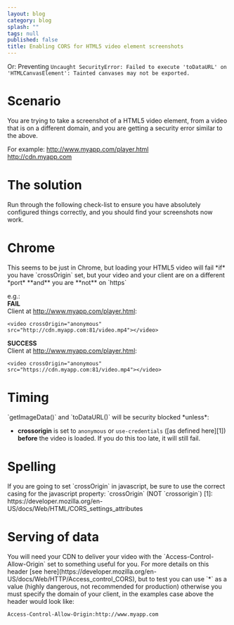 ```yaml
---
layout: blog
category: blog
splash: ""
tags: null
published: false
title: Enabling CORS for HTML5 video element screenshots
---
```


Or: Preventing `Uncaught SecurityError: Failed to execute 'toDataURL' on 'HTMLCanvasElement': Tainted canvases may not be exported.`

<h1>Scenario</h1>
You are trying to take a screenshot of a HTML5 video element, from a video that is on a different domain, and you are getting a security error similar to the above.

For example:
<http://www.myapp.com/player.html><br/>
<http://cdn.myapp.com>

<h1>The solution</h1>
Run through the following check-list to ensure you have absolutely configured things correctly, and you should find your screenshots now work.

<h1>Chrome</h1>
This seems to be just in Chrome, but loading your HTML5 video will fail *if* you have `crossOrigin` set, but your video and your client are on a different *port* **and** you are **not** on `https`

e.g.:<br/>
**FAIL**<br/>
Client at http://www.myapp.com/player.html:

    <video crossOrigin="anonymous" src="http://cdn.myapp.com:81/video.mp4"></video>

**SUCCESS**<br/>
Client at http://www.myapp.com/player.html:

    <video crossOrigin="anonymous" src="https://cdn.myapp.com:81/video.mp4"></video>

<h1>Timing</h1>
`getImageData()` and `toDataURL()` will be security blocked *unless*:

- **crossorigin** is set to `anonymous` or `use-credentials` ([as defined here][1]) **before** the video is loaded. If you do this too late, it will still fail.

<h1>Spelling</h1>
If you are going to set `crossOrigin` in javascript, be sure to use the correct casing for the javascript property: `crossOrigin` (NOT `crossorigin`)
  [1]: https://developer.mozilla.org/en-US/docs/Web/HTML/CORS_settings_attributes
  
<h1>Serving of data</h1>
You will need your CDN to deliver your video with the `Access-Control-Allow-Origin` set to something useful for you. For more details on this header [see here](https://developer.mozilla.org/en-US/docs/Web/HTTP/Access_control_CORS), but to test you can use `*` as a value (highly dangerous, not recommended for production) otherwise you must specify the domain of your client, in the examples case above the header would look like:

`Access-Control-Allow-Origin:http://www.myapp.com`